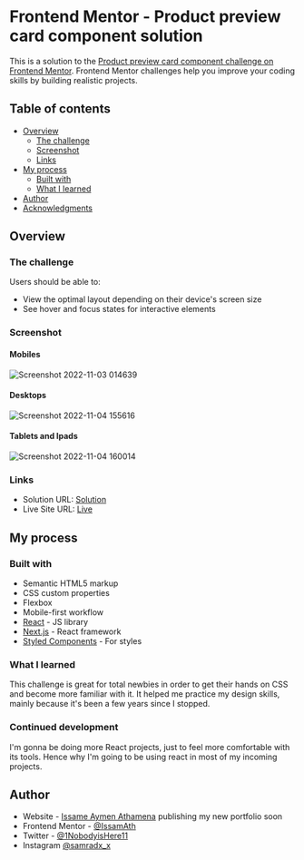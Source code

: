 # Frontend Mentor - Product preview card component solution

This is a solution to the [Product preview card component challenge on Frontend Mentor](https://www.frontendmentor.io/challenges/product-preview-card-component-GO7UmttRfa). Frontend Mentor challenges help you improve your coding skills by building realistic projects. 

## Table of contents

- [Overview](#overview)
  - [The challenge](#the-challenge)
  - [Screenshot](#screenshot)
  - [Links](#links)
- [My process](#my-process)
  - [Built with](#built-with)
  - [What I learned](#what-i-learned)
- [Author](#author)
- [Acknowledgments](#acknowledgments)


## Overview

### The challenge

Users should be able to:

- View the optimal layout depending on their device's screen size
- See hover and focus states for interactive elements

### Screenshot

#### Mobiles

![Screenshot 2022-11-03 014639](https://user-images.githubusercontent.com/49134454/200007385-626a7c75-eee7-4eed-ab4d-5cc1c2aaae94.png)

#### Desktops

![Screenshot 2022-11-04 155616](https://user-images.githubusercontent.com/49134454/200007777-1ffe1e1c-b9b2-42dc-9ad3-5e73b439efe8.png)

#### Tablets and Ipads


![Screenshot 2022-11-04 160014](https://user-images.githubusercontent.com/49134454/200007736-0c164981-6763-4999-a78e-5195e853f5b5.png)


### Links

- Solution URL: [Solution](https://github.com/IssamAth/PerfumeProduct)
- Live Site URL: [Live](https://product-preview-card-by-issameath.netlify.app/)

## My process

### Built with

- Semantic HTML5 markup
- CSS custom properties
- Flexbox
- Mobile-first workflow
- [React](https://reactjs.org/) - JS library
- [Next.js](https://nextjs.org/) - React framework
- [Styled Components](https://styled-components.com/) - For styles


### What I learned

This challenge is great for total newbies in order to get their hands on CSS and become more familiar with it. It helped me practice my design skills, mainly because it's been a few years since I stopped.


### Continued development

I'm gonna be doing more React projects, just to feel more comfortable with its tools. Hence why I'm going to be using react in most of my incoming projects.

## Author

- Website - [Issame Aymen Athamena](https://github.com/IssamAth)  publishing my new portfolio soon
- Frontend Mentor - [@IssamAth](https://www.frontendmentor.io/profile/IssamAth)
- Twitter - [@1NobodyisHere11](https://twitter.com/1NobodyisHere11)
- Instagram [@samradx_x](https://www.instagram.com/samradx_x/?hl=en)


